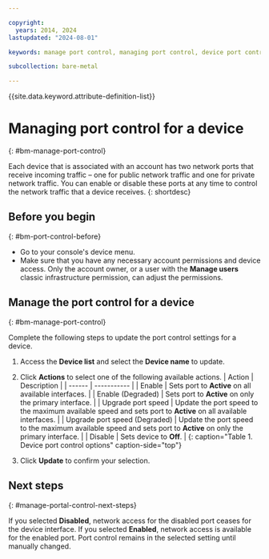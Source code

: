 ```yaml
---

copyright:
  years: 2014, 2024
lastupdated: "2024-08-01"

keywords: manage port control, managing port control, device port control

subcollection: bare-metal

---
```


{{site.data.keyword.attribute-definition-list}}

# Managing port control for a device
{: #bm-manage-port-control}

Each device that is associated with an account has two network ports that receive incoming traffic – one for public network traffic and one for private network traffic. You can enable or disable these ports at any time to control the network traffic that a device receives.
{: shortdesc}

## Before you begin
{: #bm-port-control-before}

* Go to your console's device menu.
* Make sure that you have any necessary account permissions and device access. Only the account owner, or a user with the **Manage users** classic infrastructure permission, can adjust the permissions.

## Manage the port control for a device
{: #bm-manage-port-control}

Complete the following steps to update the port control settings for a device.

1. Access the **Device list** and select the **Device name** to update.
2. Click **Actions** to select one of the following available actions.
   | Action | Description |
   | ------ | ----------- |
   | Enable | Sets port to **Active** on all available interfaces. |
   | Enable (Degraded) | Sets port to **Active** on only the primary interface. |
   | Upgrade port speed | Update the port speed to the maximum available speed and sets port to **Active** on all available interfaces. |
   | Upgrade port speed (Degraded) | Update the port speed to the maximum available speed and sets port to **Active** on only the primary interface. |
   | Disable | Sets device to **Off**. |
   {: caption="Table 1. Device port control options" caption-side="top"}

3. Click **Update** to confirm your selection.

## Next steps
{: #manage-portal-control-next-steps}

If you selected **Disabled**, network access for the disabled port ceases for the device interface. If you selected **Enabled**, network access is available for the enabled port. Port control remains in the selected setting until manually changed.
